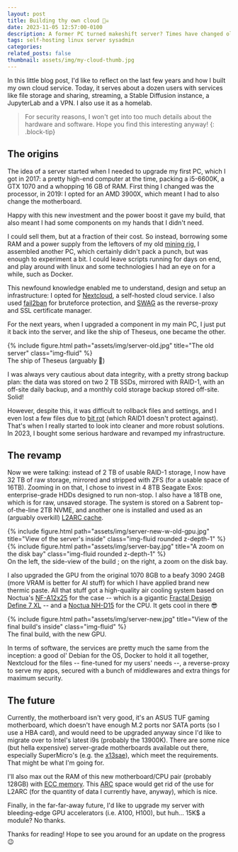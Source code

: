 ```yaml
---
layout: post
title: Building thy own cloud 🏴‍☠️
date: 2023-11-05 12:57:00-0100
description: A former PC turned makeshift server? Times have changed ol' man, let's invest thousands into a proper cloud service!
tags: self-hosting linux server sysadmin
categories: 
related_posts: false
thumbnail: assets/img/my-cloud-thumb.jpg
---
```


In this little blog post, I'd like to reflect on the last few years and how I built my own cloud service.
Today, it serves about a dozen users with services like file storage and sharing, streaming, a Stable Diffusion instance, a JupyterLab and a VPN.
I also use it as a homelab.

> For security reasons, I won't get into too much details about the hardware and software.
> Hope you find this interesting anyway!
{: .block-tip}

## The origins

The idea of a server started when I needed to upgrade my first PC, which I got in 2017: a pretty high-end computer at the time, packing a i5-6600K, a GTX 1070 and a whopping 16 GB of RAM. First thing I changed was the processor, in 2019: I opted for an AMD 3900X, which meant I had to also change the motherboard.

Happy with this new investment and the power boost it gave my build, that also meant I had some components on my hands that I didn't need.

I could sell them, but at a fraction of their cost.
So instead, borrowing some RAM and a power supply from the leftovers of my old [mining rig](https://lilian.boulard.fr/projects/sami/), I assembled another PC, which certainly didn't pack a punch, but was enough to experiment a bit.
I could leave scripts running for days on end, and play around with linux and some technologies I had an eye on for a while, such as Docker.

This newfound knowledge enabled me to understand, design and setup an infrastructure: I opted for [Nextcloud](https://nextcloud.com/), a self-hosted cloud service. I also used [fail2ban](https://en.wikipedia.org/wiki/Fail2ban) for bruteforce protection, and [SWAG](https://github.com/linuxserver/docker-swag) as the reverse-proxy and SSL certificate manager.

For the next years, when I upgraded a component in my main PC, I just put it back into the server, and like the ship of Theseus, one became the other.

<div class="row justify-content-center">
    <div class="col-7 mt-3 mt-md-0">
        {% include figure.html path="assets/img/server-old.jpg" title="The old server" class="img-fluid" %}
    </div>
</div>
<div class="caption">
    The ship of Theseus (arguably 🤔)
</div>

I was always very cautious about data integrity, with a pretty strong backup plan: the data was stored on two 2 TB SSDs, mirrored with RAID-1, with an off-site daily backup, and a monthly cold storage backup stored off-site. Solid!

However, despite this, it was difficult to rollback files and settings, and I even lost a few files due to [bit rot](https://en.wikipedia.org/wiki/Data_degradation) (which RAID1 doesn't protect against).
That's when I really started to look into cleaner and more robust solutions. In 2023, I bought some serious hardware and revamped my infrastructure.

## The revamp

Now we were talking: instead of 2 TB of usable RAID-1 storage, I now have 32 TB of raw storage, mirrored and stripped with ZFS (for a usable space of 16TB).
Zooming in on that, I chose to invest in 4 8TB Seagate Exos: enterprise-grade HDDs designed to run non-stop. I also have a 18TB one, which is for raw, unsaved storage.
The system is stored on a Sabrent top-of-the-line 2TB NVME, and another one is installed and used as an (arguably overkill) [L2ARC cache](https://www.truenas.com/docs/references/l2arc/).

<div class="row justify-content-sm-center">
    <div class="col-sm-8 mt-2 mt-md-0">
        {% include figure.html path="assets/img/server-new-w-old-gpu.jpg" title="View of the server's inside" class="img-fluid rounded z-depth-1" %}
    </div>
    <div class="col-sm-4 mt-2 mt-md-0">
        {% include figure.html path="assets/img/server-bay.jpg" title="A zoom on the disk bay" class="img-fluid rounded z-depth-1" %}
    </div>
</div>
<div class="caption">
    On the left, the side-view of the build ; on the right, a zoom on the disk bay.
</div>

I also upgraded the GPU from the original 1070 8GB to a beafy 3090 24GB (more VRAM is better for AI stuff) for which I have applied brand new thermic paste. All that stuff got a high-quality air cooling system based on Noctua's [NF-A12x25](https://noctua.at/fr/nf-a12x25-pwm) for the case -- which is a gigantic [Fractal Design Define 7 XL](https://www.fractal-design.com/products/cases/define/define-7-xl/black-solid/) -- and a [Noctua NH-D15](https://noctua.at/fr/nh-d15.html) for the CPU. It gets cool in there 😎

<div class="row justify-content-center">
    <div class="col-7 mt-3 mt-md-0">
        {% include figure.html path="assets/img/server-new.jpg" title="View of the final build's inside" class="img-fluid" %}
    </div>
</div>
<div class="caption">
    The final build, with the new GPU.
</div>

In terms of software, the services are pretty much the same from the inception: a good ol' Debian for the OS, Docker to hold it all together, Nextcloud for the files -- fine-tuned for my users' needs --, a reverse-proxy to serve my apps, secured with a bunch of middlewares and extra things for maximum security.

## The future

Currently, the motherboard isn't very good, it's an ASUS TUF gaming motherboard, which doesn't have enough M.2 ports nor SATA ports (so I use a HBA card), and would need to be upgraded anyway since I'd like to migrate over to Intel's latest i9s (probably the 13900K).
There are some nice (but hella expensive) server-grade motherboards available out there, especially SuperMicro's (e.g. the [x13sae](https://www.supermicro.com/en/products/motherboard/x13sae)), which meet the requirements. That might be what I'm going for.

I'll also max out the RAM of this new motherboard/CPU pair (probably 128GB) with [ECC memory](https://en.wikipedia.org/wiki/ECC_memory). This [ARC](https://en.wikipedia.org/wiki/Adaptive_replacement_cache) space would get rid of the use for L2ARC (for the quantity of data I currently have, anyway), which is nice.

Finally, in the far-far-away future, I'd like to upgrade my server with bleeding-edge GPU accelerators (i.e. A100, H100), but huh... 15K$ a module? No thanks.

Thanks for reading! Hope to see you around for an update on the progress 😉
